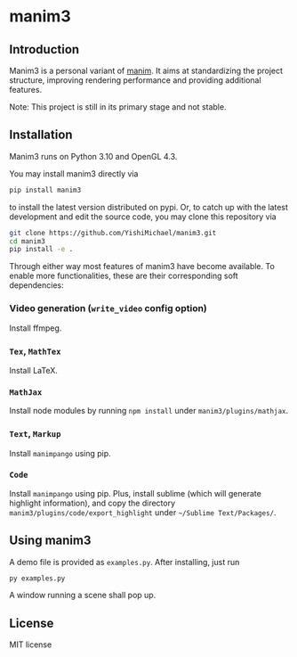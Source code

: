 # manim3


## Introduction
Manim3 is a personal variant of [manim](https://github.com/3b1b/manim). It aims at standardizing the project structure, improving rendering performance and providing additional features.

Note: This project is still in its primary stage and not stable.


## Installation
Manim3 runs on Python 3.10 and OpenGL 4.3.

You may install manim3 directly via
```sh
pip install manim3
```
to install the latest version distributed on pypi. Or, to catch up with the latest development and edit the source code, you may clone this repository via
```sh
git clone https://github.com/YishiMichael/manim3.git
cd manim3
pip install -e .
```
Through either way most features of manim3 have become available. To enable more functionalities, these are their corresponding soft dependencies:

### Video generation (`write_video` config option)
Install ffmpeg.

### `Tex`, `MathTex`
Install LaTeX.

### `MathJax`
Install node modules by running `npm install` under `manim3/plugins/mathjax`.

### `Text`, `Markup`
Install `manimpango` using pip.

### `Code`
Install `manimpango` using pip. Plus, install sublime (which will generate highlight information), and copy the directory `manim3/plugins/code/export_highlight` under `~/Sublime Text/Packages/`.


## Using manim3

A demo file is provided as `examples.py`. After installing, just run
```sh
py examples.py
```
A window running a scene shall pop up.


## License
MIT license
